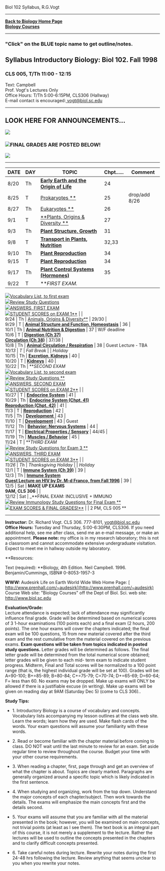 Biol 102 Syllabus, R.G.Vogt

* * *

[**Back to Biology Home Page**](/index.html)  
[**Biology Courses**](/courses/courses.html)

* * *

### "Click" on the BLUE topic name to get outline/notes.

##  Syllabus Introductory Biology: Biol 102. Fall 1998

###  CLS 005, T/Th 11:00 - 12:15  
Text: Campbell  
Prof. Vogt's Lectures Only  
Office Hours: T/Th 5:00-6:15PM, CLS306 (Hallway)  
E-mail contact is encouraged:[ vogt@biol.sc.edu](mailto:vogt@biol.sc.edu)

* * *

## LOOK HERE FOR ANNOUNCEMENTS...

![](strobe.gif)

### ![](skull.gif)FINAL GRADES ARE POSTED BELOW!

![](strobe.gif)

* * *

DATE  | DAY  | TOPIC  | Chpt...... | Comment  
---|---|---|---|---  
8/20 | Th  | [**Early Earth and the Origin of Life**](F98-24.html) |  24 |  
8/25 |  T  |  [Prokaryotes **](f98-25.html) |  25 |  drop/add 8/26  
8/27 |  Th  |  [Eukaryotes **](f98-26.html) |  26 |  
9/1 |  T  |  [**Plants, Origins & Diversity **](f97-27.html) |  27 |  
9/3 |  Th  |  [**Plant Structure, Growth**](f97-31.html) |  31 |  
9/8  |  T  |  [**Transport in Plants, Nutrition**](f97-3233.html) |  32,33 |  
9/10 |  Th  |  [**Plant Reproduction**](f97-34.html) |  34 |  
9/15  |  T  |  [**Plant Reproduction** ](f97-34.html) |  34 |  
9/17 |  Th  |  [**Plant Control Systems (Hormones)**](f97-35.html) |  35 |  
9/22 |  T  |  **_FIRST EXAM._  
![](/images/redball.gif)[Vocabulary List, to first exam](VOC-EX1.html)  
![](/images/redball.gif)[Review Study Questions ](review1.html)  
![](/images/redball.gif)[ANSWERS, FIRST EXAM](answers1.html)  
![](/images/redball.gif)[STUDENT SCORES on EXAM 1**](exam1.html) |  |  
9/24 |  Th  | [Animals, Origins & Diversity**](f98-2930.html) |  29/30 |  
9/29 |  T  | [**Animal Structure and Function, Homeostasis**](f97-36.html) |
36 |  
10/1  |  Th  |  [**Animal Nutrition & Digestion**](f97-37.html) |  37 |  W/F
deadline  
10/6 |  T  |  [**Digestion (Ch 37)**](f97-37.html)  
[**Circulation (Ch 38)**](f97-38.html) |  37/38 |  
10/8 |  Th  |  [**Animal Circulation / Respiration**](f97-38.html) |  38 |
Guest Lecture - TBA  
_10/13_ |  _T_ |  _Fall Break_ |  |  _Holiday_  
10/15 |  Th  |  [**Excretion, Kidneys**](f97-40.html) |  40 |  
10/20  |  T  |  [**Kidneys**](f97-40.html) |  40 |  
10/22 |  Th  |  **_SECOND EXAM_  
![](/images/greenball.gif)[Vocabulary List, to second exam](VOC-EX2.html)  
![](/images/greenball.gif)[Review Study Questions **](review2.html)  
![](/images/greenball.gif)[ANSWERS, SECOND EXAM](answers2.html)  
![](/images/greenball.gif)[STUDENT SCORES on EXAM 2**](exam2.html) |  |  
10/27 |  T  |  [**Endocrine System**](f97-41.html) |  41 |  
10/29  |  Th  |  [**Endocrine System (Chpt. 41)**](f97-41.html)  
[**Reproduction (Chpt. 42)**](39a-ol.html) |  41 |  
11/3  |  T  |  [**Reproduction**](39a-ol.html) |  42 |  
11/5  |  Th  | [**Development** ](40-ol.html) |  43 |  
11/10 |  T  |  [**Development**](40-ol.html) |  43 |  Guest  
11/12 |  Th  |  [**Behavior: Nervous Systems**](36-ol.html) |  44 |  
11/17  |  T  |  [**Electrical Properties / Sensory**](37-ol.html) |  44/45 |  
11/19  |  Th  |  [**Muscles / Behavior**](38-ol.html) |  45 |  
11/24  |  T  |  **_THIRD EXAM_  
![](/images/blueball.gif)[Review Study Questions for Exam 3 **](review3.html)  
![](/images/blueball.gif)[ANSWERS, THIRD EXAM](answer3.html)  
![](/images/blueball.gif)[STUDENT SCORES on EXAM 3**](exam3.html) |  |  
_11/26_ |  _Th_ |  _Thanksgiving Holiday_ |  | _Holiday_  
12/1 |  T  |  [**Immune System (Ch 39)**](f97-39.html) |  39 |  
12/3 |  Th  | [**Immune System**](f97-39.html)  
[**Guest Lecture on HIV by Dr. M-d Franco, from Fall 1996**](hiv.html) |  39 |  
12/5 | Sat  | **MAKE UP EXAMS  
9AM, CLS 306** |  |  
12/12 |  Sat  |  _**FINAL EXAM: INCLUSIVE + IMMUNO  
![](/images/blueball.gif)[Review Immunology Study Questions for Final Exam
**](review4.html)  
![](/images/blueball.gif)[EXAM SCORES & FINAL GRADES!**](final.html) |  |  2
PM, CLS 005 **  
  
* * *

**Instructor:** Dr. Richard Vogt. CLS 306. 777-8101, [
vogt@biol.sc.edu](mailto:vogt@biol.sc.edu)  
**Office Hours:** Tuesday and Thursday, 5:00-6:30PM, CLS306. If you need
additional help, see me after class, send me an e-mail message, or make an
appointment. **Please note:** my office is in my research laboratory; this is
not a classroom and cannot accommodate extensive undergraduate visitation.
Expect to meet me in hallway outside my laboratory.

**Resources:  

Text (required): **Biology, 4th Edition. Neil Campbell. 1996.
Benjamin/Cummings, ISBN# 0-8053-1957-3

**WWW:** Audesirk Life on Earth World Wide Web Home Page: [
http://www.prenhall.com/~audesirk](http://www.prenhall.com/~audesirk) Course
Web site: "Biology Courses" off the Dept of Biol. Sci. web site:
http://www.biol.sc.edu

**Evaluation/Grade:**  
Lecture attendance is expected; lack of attendance may significantly influence
final grade. Grade will be determined based on numerical scores of 3 1-hour
examinations (100 points each) and a final exam (2 hours, 200 points). The one
hour exams will cover the chapters indicated; the final exam will be 100
questions, 15 from new material covered after the third exam and the rest
cumulative from the material covered on the previous exams. **Exam questions
will be taken from topics indicated in posted study questions.** Letter grades
will be determined as follows. The final letter grade will be determined from
the total numerical score obtained; letter grades will be given to each mid-
term exam to indicate student progress. Midterm, Final and Total scores will
be normalized to a 100 point range (that is, the highest individual grade will
be set at 100). Grades will be: A=90-100; B+=85-89; B=80-84; C+=75-79;
C=70-74; D+=65-69; D=60-64; F= less than 60. No exams may be dropped. Make up
exams will ONLY be allowed if there is a justifiable excuse (in writing). Make
up exams will be given on reading day at 9AM (Saturday Dec 5) (come to CLS
306)..

**Study Tips:**  

* 1\. Introductory Biology is a course of vocabulary and concepts. Vocabulary lists accompanying my lesson outlines at the class web site. Learn the words; learn how they are used. Make flash cards of the words. Your exam questions will assume your familiarity with these words.

* 2\. Read or become familiar with the chapter material before coming to class. DO NOT wait until the last minute to review for an exam. Set aside regular time to review throughout the course. Budget your time with your other course requirements. 

* 3\. When reading a chapter, first, page through and get an overview of what the chapter is about. Topics are clearly marked. Paragraphs are generally organized around a specific topic which is likely indicated in the first sentence. 

* 4\. When studying and organizing, work from the top down. Understand the major concepts of each chapter/subject. Then work towards the details. The exams will emphasize the main concepts first and the details second. 

* 5\. Your exams will assume that you are familiar with all the material presented in the book; however, you will be examined on main concepts, not trivial points (at least as I see them). The text book is an integral part of this course, it is not merely a supplement to the lecture. Rather the lectures will be used to outline the concepts presented in the chapters and to clarify difficult concepts presented. 

* 6\. Take careful notes during lecture. Rewrite your notes during the first 24-48 hrs following the lecture. Review anything that seems unclear to you when you rewrite your notes. 

